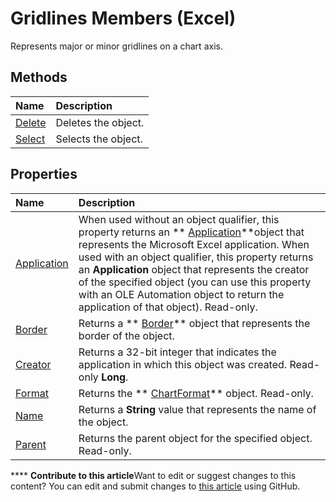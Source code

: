 
# Gridlines Members (Excel)
Represents major or minor gridlines on a chart axis.

## Methods



|**Name**|**Description**|
|:-----|:-----|
| [Delete](8c9a3ef3-c99c-05be-0503-27469d44623e.md)|Deletes the object.|
| [Select](186e7b88-99ee-6afa-23ab-864be0471ef1.md)|Selects the object.|

## Properties



|**Name**|**Description**|
|:-----|:-----|
| [Application](083bedb3-6122-a23e-c718-aad001e1946d.md)|When used without an object qualifier, this property returns an  ** [Application](19b73597-5cf9-4f56-8227-b5211f657f6f.md)**object that represents the Microsoft Excel application. When used with an object qualifier, this property returns an  **Application** object that represents the creator of the specified object (you can use this property with an OLE Automation object to return the application of that object). Read-only.|
| [Border](4acc2605-a74f-0e8a-4e44-c43f71103a2f.md)|Returns a  ** [Border](bca516bf-7c0f-f9df-078d-dfb522f256f3.md)** object that represents the border of the object.|
| [Creator](095a985e-3823-a483-59d5-82afd93f5a5e.md)|Returns a 32-bit integer that indicates the application in which this object was created. Read-only  **Long**.|
| [Format](55fc27a4-2a88-eaf8-acb3-cc4f2ad78cf7.md)|Returns the  ** [ChartFormat](edac71b7-ed38-6658-2cbf-6493dc1ad3ed.md)** object. Read-only.|
| [Name](4c283803-cc92-dfa0-a443-c1ee66769d74.md)|Returns a  **String** value that represents the name of the object.|
| [Parent](78d616e6-0eb1-3a9a-31b0-ce368df620a2.md)|Returns the parent object for the specified object. Read-only.|

****   **Contribute to this article**Want to edit or suggest changes to this content? You can edit and submit changes to  [this article](https://github.com/jhershey00/VBA_Excel_Test/OpenXMLCon/articles/f196690a-9c78-e8fc-2a3e-64b54d9175fb.md) using GitHub.

